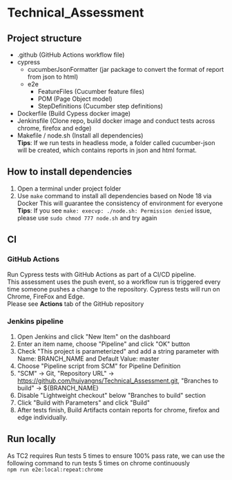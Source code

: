 # Technical_Assessment

## Project structure
- .github (GitHub Actions workflow file)
- cypress
    - cucumberJsonFormatter (jar package to convert the format of report from json to html)
    - e2e
        - FeatureFiles (Cucumber feature files)
        - POM (Page Object model)
        - StepDefinitions (Cucumber step definitions)
- Dockerfile (Build Cypess docker image)
- Jenkinsfile (Clone repo, build docker image and conduct tests across chrome, firefox and edge)
- Makefile / node.sh (Install all dependencies)  
__Tips__: If we run tests in headless mode, a folder called cucumber-json will be created, which contains reports in json and html format.

## How to install dependencies
1. Open a terminal under project folder
2. Use `make` command to install all dependencies based on Node 18 via Docker
This will guarantee the consistency of environment for everyone  
__Tips__: If you see `make: execvp: ./node.sh: Permission denied` issue, please use `sudo chmod 777 node.sh` and try again

## CI
### GitHub Actions
Run Cypress tests with GitHub Actions as part of a CI/CD pipeline.  
This assessment uses the push event, so a workflow run is triggered every time someone pushes a change to the repository. Cypress tests will run on Chrome, FireFox and Edge.  
Please see __Actions__ tab of the GitHub repository
### Jenkins pipeline
1. Open Jenkins and click "New Item" on the dashboard
2. Enter an item name, choose "Pipeline" and click "OK" button
3. Check "This project is parameterized" and add a string parameter with Name: BRANCH_NAME and Default Value: master
3. Choose "Pipeline script from SCM" for Pipeline Definition
4. "SCM" -> Git, "Repository URL" -> https://github.com/huiyangns/Technical_Assessment.git, "Branches to build" -> ${BRANCH_NAME}
5. Disable "Lightweight checkout" below "Branches to build" section
6. Click "Build with Parameters" and click "Build"
7. After tests finish, Build Artifacts contain reports for chrome, firefox and edge individually.

## Run locally
As TC2 requires Run tests 5 times to ensure 100% pass rate, we can use the following command to run tests 5 times on chrome continuously  
`npm run e2e:local:repeat:chrome`